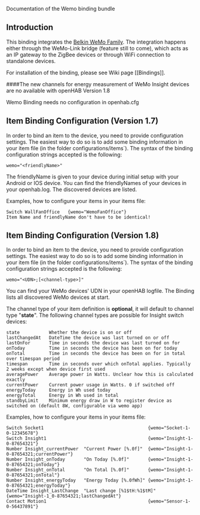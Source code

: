 Documentation of the Wemo binding bundle

## Introduction

This binding integrates the [Belkin WeMo Family](http://www.belkin.com/us/Products/c/home-automation/).
The integration happens either through the WeMo-Link bridge (feature still to come), which acts as an IP gateway to the ZigBee devices or through WiFi connection to standalone devices.

For installation of the binding, please see Wiki page [[Bindings]].

####The new channels for energy measurement of WeMo Insight devices are no available with openHAB Version 1.8

Wemo Binding needs no configuration in openhab.cfg


## Item Binding Configuration (Version 1.7)

In order to bind an item to the device, you need to provide configuration settings. The easiest way to do so is to add some binding information in your item file (in the folder configurations/items`). The syntax of the binding configuration strings accepted is the following:

    wemo="<friendlyName>"

The friendlyName is given to your device during initial setup with your Android or IOS device.
You can find the friendlyNames of your devices in your openhab.log. The discovered devices are listed.

Examples, how to configure your items in your items file:

    Switch WallFanOffice   {wemo="WemoFanOffice"} 
    Item Name and friendlyName don't have to be identical!


## Item Binding Configuration (Version 1.8)

In order to bind an item to the device, you need to provide configuration settings. The easiest way to do so is to add some binding information in your item file (in the folder configurations/items`). The syntax of the binding configuration strings accepted is the following:

    wemo="<UDN>;[<channel-type>]"


You can find your WeMo devices' UDN in your openHAB logfile. The Binding lists all discovered WeMo devices at start.

The channel type of your item definition is **optional**, it will default to channel type "**state**".
The following channel types are possible for Insight switch devices:

	state			Whether the device is on or off
	lastChangedAt	DateTime the device was last turned on or off
	lastOnFor		Time in seconds the device was last turned on for
	onToday			Time in seconds the device has been on for today
	onTotal			Time in seconds the device has been on for in total over timespan period
	timespan		Time in seconds over which onTotal applies. Typically 2 weeks except when device first used
	averagePower	Average power in Watts. Unclear how this is calculated exactly
	currentPower	Current power usage in Watts. 0 if switched off
	energyToday		Energy in Wh used today
	energyTotal		Energy in Wh used in total
	standbyLimit	Minimum energy draw in W to register device as switched on (default 8W, configurable via wemo app)

Examples, how to configure your items in your items file:

	Switch Socket1                                       {wemo="Socket-1-0-12345678"}
	Switch Insight1                                      {wemo="Insight-1-0-87654321"}
	Number Insight_currentPower  "Current Power [%.0f]"  {wemo="Insight-1-0-87654321;currentPower"}
	Number Insight_onToday       "On Today [%.0f]"       {wemo="Insight-1-0-87654321;onToday"}
	Number Insight_onTotal       "On Total [%.0f]"       {wemo="Insight-1-0-87654321;onTotal"}
	Number Insight_energyToday   "Energy Today [%.0fWh]" {wemo="Insight-1-0-87654321;energyToday"}
	DateTime Insight_LastChange  "Last change [%1$tH:%1$tM]"  {wemo="Insight-1_0-87654321;lastChangedAt"}
	Contact Motion1                                      {wemo="Sensor-1-0-56437891"}

